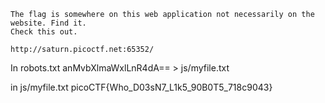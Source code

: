 ```
The flag is somewhere on this web application not necessarily on the website. Find it.
Check this out.

http://saturn.picoctf.net:65352/
```

In robots.txt
anMvbXlmaWxlLnR4dA== > js/myfile.txt

in js/myfile.txt
picoCTF{Who_D03sN7_L1k5_90B0T5_718c9043}